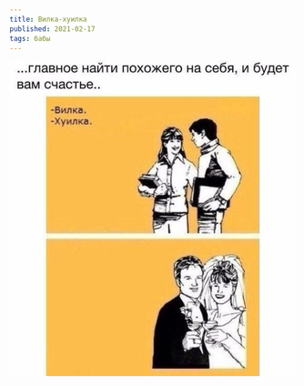 ```yaml
---
title: Вилка-хуилка
published: 2021-02-17
tags: бабы
---
```


![nQv7CaZ-98g](../content/nQv7CaZ-98g.jpg)